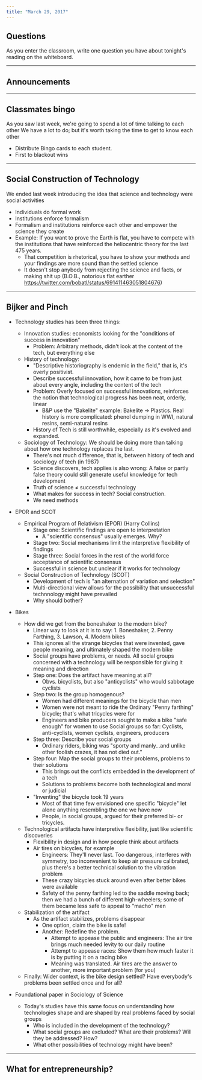 ```yaml
---
title: "March 29, 2017"
---
```


## Questions

As you enter the classroom, write one question you have about tonight's reading on the whiteboard.

---


## Announcements

---

## Classmates bingo

As you saw last week, we're going to spend a lot of time talking to each other
We have a lot to do; but it's worth taking the time to get to know each other


* Distribute Bingo cards to each student.
* First to blackout wins

---

## Social Construction of Technology

We ended last week introducing the idea that science and technology were social activities
* Individuals do formal work
* Institutions enforce formalism
* Formalism and institutions reinforce each other and empower the science they create
* Example: If you want to prove the Earth is flat, you have to compete with the institutions that have reinforced the heliocentric theory for the last 475 years.
  * That competition is rhetorical, you have to show your methods and your findings are more sound than the settled science
  * It doesn't stop anybody from rejecting the science and facts, or making shit up (B.O.B., notorious flat earther https://twitter.com/bobatl/status/691411463051804676)

---

## Bijker and Pinch

* Technology studies has been three things:
  * Innovation studies: economists looking for the "conditions of success in innovation"
    * Problem: Arbitrary methods, didn't look at the content of the tech, but everything else
  * History of technology:
    * "Descriptive historiography is endemic in the field," that is, it's overly positivist.
    * Describe successful innovation, how it came to be from just about every angle, including the content of the tech
    * Problem: Overly focused on successful innovations, reinforces the notion that technological progress has been neat, orderly, linear
      * B&P use the "Bakelite" example: Bakelite -> Plastics. Real history is more complicated: phenol dumping in WWI, natural resins, semi-natural resins
    * History of Tech is still worthwhile, especially as it's evolved and expanded.
  * Sociology of Technology: We should be doing more than talking about how one technology replaces the last.
    * There's not much difference, that is, between history of tech and sociology of tech (in 1987)
    * Science discovers, tech applies is also wrong: A false or partly false theory could still generate useful knowledge for tech development
    * Truth of science ≠ successful technology
    * What makes for success in tech? Social construction.
    * We need methods

* EPOR and SCOT
  * Empirical Program of Relativism (EPOR) (Harry Collins)
  	* Stage one: Scientific findings are open to interpretation
  		* A "scientific consensus" usually emerges. Why?
	* Stage two: Social mechanisms limit the interpretive flexibility of findings
	* Stage three: Social forces in the rest of the world force acceptance of scientific consensus
	* Successful in science but unclear if it works for technology
  * Social Construction of Technology (SCOT)
    * Development of tech is "an alternation of variation and selection"
    * Multi-directional view allows for the possibility that unsuccessful technnology might have prevailed
    * Why should bother?
* Bikes
  * How did we get from the boneshaker to the modern bike?
  	* Linear way to look at it is to say: 1. Boneshaker, 2. Penny Farthing, 3. Lawson, 4. Modern bikes
  	* This ignores all the strange bicycles that were invented, gave people meaning, and ultimately shaped the modern bike
  	* Social groups have problems, or needs. All social groups concerned with a technology will be responsible for giving it meaning and direction
  	* Step one: Does the artifact have meaning at all? 
  	  * Obvs. bicyclists, but also "anticyclists" who would sabbotage cyclists
  	* Step two: Is the group homogenous?
  	  * Women had different meanings for the bicycle than men
  	  * Women were not meant to ride the Ordinary "Penny farthing" bicycle; that's what tricycles were for
  	  * Engineers and bike producers sought to make a bike "safe enough" for women to use
  	  Social groups so far: Cyclists, anti-cyclists, women cyclists, engineers, producers
  	* Step three: Describe your social groups
  	  * Ordinary riders, biking was "sporty and manly…and unlike other foolish crazes, it has not died out."
  	* Step four: Map the social groups to their problems, problems to their solutions
  	  * This brings out the conflicts embedded in the development of a tech
  	  * Solutions to problems become both technological and moral or judicial
  	* "Inventing" the bicycle took 19 years
  		* Most of that time few envisioned one specific "bicycle" let alone anything resembling the one we have now
  		* People, in social groups, argued for their preferred bi- or tricycles.
  * Technological artifacts have interpretive flexibility, just like scientific discoveries
    * Flexibility in design and in how people think about artifacts
    * Air tires on bicycles, for example
    	* Engineers: They'll never last. Too dangerous, interferes with symmetry, too inconvenient to keep air pressure calibrated, plus there's a better technical solution to the vibration problem
    	* These crazy bicycles stuck around even after better bikes were available
    	* Safety of the penny farthing led to the saddle moving back; then we had a bunch of different high-wheelers; some of them became less safe to appeal to "macho" men
  * Stabilization of the artifact
  	* As the artifact stabilizes, problems disappear
  		* One option, claim the bike is safe!
  		* Another: Redefine the problem.
  			* Attempt to appease the public and engineers: The air tire brings much needed levity to our daily routine
  			* Attempt to appease races: Show them how much faster it is by putting it on a racing bike
  			* Meaning was translated. Air tires are the answer to another, more important problem (for you)
  * Finally: Wider context, is the bike design settled? Have everybody's problems been settled once and for all?
* Foundational paper in Sociology of Science
  * Today's studies have this same focus on understanding how technologies shape and are shaped by real problems faced by social groups
    * Who is included in the development of the technology?
    * What social groups are excluded? What are their problems? Will they be addressed? How?
    * What other possibilities of technology might have been?

---

## What for entrepreneurship?
